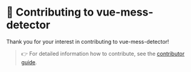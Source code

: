 # 🚀 Contributing to vue-mess-detector

Thank you for your interest in contributing to vue-mess-detector!

> 👉 For detailed information how to contribute, see the [contributor guide](https://vue-mess-detector.webmania.cc/contribute.html).
